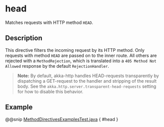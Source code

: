 <a id="head-java"></a>
# head

Matches requests with HTTP method `HEAD`.

## Description

This directive filters the incoming request by its HTTP method. Only requests with
method `HEAD` are passed on to the inner route. All others are rejected with a
`MethodRejection`, which is translated into a `405 Method Not Allowed` response
by the default `RejectionHandler`.

> **Note:**
By default, akka-http handles HEAD-requests transparently by dispatching a GET-request to the handler and
stripping of the result body. See the `akka.http.server.transparent-head-requests` setting for how to disable
this behavior.

## Example

@@snip [MethodDirectivesExamplesTest.java](../../../../../../../test/java/docs/http/javadsl/server/directives/MethodDirectivesExamplesTest.java) { #head }